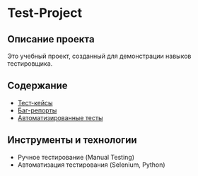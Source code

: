 # Test-Project 

## Описание проекта
Это учебный проект, созданный для демонстрации навыков тестировщика.

## Содержание
- [Тест-кейсы](test-cases.md)
- [Баг-репорты](bug-reports.md)
- [Автоматизированные тесты](automation-tests.py)

## Инструменты и технологии
- Ручное тестирование (Manual Testing)
- Автоматизация тестирования (Selenium, Python)
